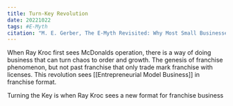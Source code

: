 ```yaml
---
title: Turn-Key Revolution
date: 20221022
tags: #E-Myth
citation: "M. E. Gerber, The E-Myth Revisited: Why Most Small Businesses Don’t Work and What to Do About It. Harper Collins, 2009."
---
```

When Ray Kroc first sees McDonalds operation, there is a way of doing business that can turn chaos to order and growth. The genesis of franchise phenomenon, but not past franchise that only trade mark franchise with licenses. This revolution sees [[Entrepreneurial Model Business]] in franchise format.

Turning the Key is when Ray Kroc sees a new format for franchise business